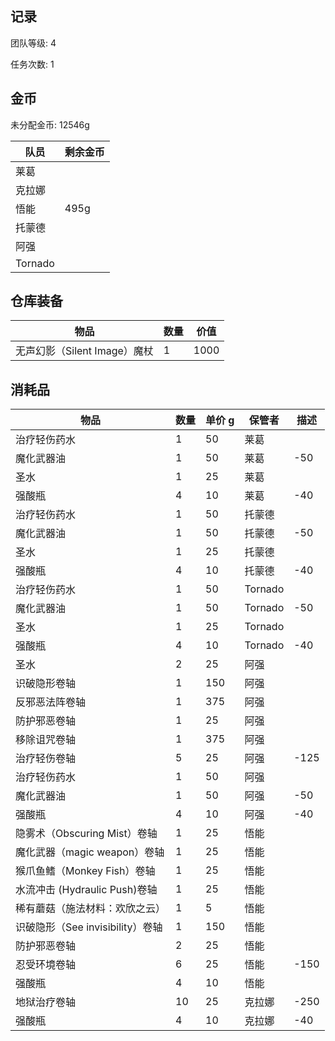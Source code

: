 ## 记录

团队等级: 4

任务次数: 1

## 金币

未分配金币: 12546g

| 队员    | 剩余金币 |
| ------- | -------- |
| 莱葛    |          |
| 克拉娜  |          |
| 悟能    | 495g         |
| 托蒙德  |          |
| 阿强    |          |
| Tornado |          |


## 仓库装备
| 物品           | 数量 | 价值 |
| -------------- | ---- | ---- |
| 无声幻影（Silent Image）魔杖   | 1    | 1000     |



## 消耗品

| 物品           | 数量 | 单价 g | 保管者 | 描述 |
| -------------- | ---- | ---- | ---- | ---- |
| 治疗轻伤药水   | 1    | 50    |  莱葛    |
| 魔化武器油   | 1    | 50    |  莱葛    | -50
| 圣水           | 1    | 25    |  莱葛    |
| 强酸瓶 | 4  | 10    | 莱葛      | -40
| 治疗轻伤药水   | 1    | 50    |  托蒙德    |
| 魔化武器油   | 1    | 50    |  托蒙德    | -50
| 圣水           | 1    | 25    |  托蒙德     |
| 强酸瓶 | 4  | 10    | 托蒙德       | -40
| 治疗轻伤药水   | 1    | 50    |  Tornado    |
| 魔化武器油   | 1    | 50    |  Tornado   | -50
| 圣水           | 1    | 25    | Tornado     |
| 强酸瓶 | 4  | 10    | Tornado      | -40
| 圣水           | 2    | 25    |  阿强    |
| 识破隐形卷轴   | 1    | 150    |  阿强    |
| 反邪恶法阵卷轴 | 1    | 375    |  阿强    |
| 防护邪恶卷轴   | 1    | 25    |  阿强    |
| 移除诅咒卷轴   | 1    | 375    |   阿强   |
| 治疗轻伤卷轴   | 5    | 25    |   阿强   |  -125
| 治疗轻伤药水   | 1    | 50    |   阿强   |
| 魔化武器油   | 1    | 50    |  阿强  | -50
| 强酸瓶 | 4  | 10    | 阿强      | -40
| 隐雾术（Obscuring Mist）卷轴 | 1    | 25    | 悟能     |
| 魔化武器（magic weapon）卷轴 | 1    | 25    | 悟能     |
| 猴爪鱼鳍（Monkey Fish）卷轴 | 1    | 25    | 悟能      |
| 水流冲击 (Hydraulic Push)卷轴 | 1    | 25    |  悟能     |
| 稀有蘑菇（施法材料：欢欣之云） | 1    | 5    | 悟能      |
| 识破隐形（See invisibility）卷轴 | 1    | 150    |  悟能     |
| 防护邪恶卷轴   | 2    | 25    |  悟能    |
| 忍受环境卷轴   | 6    | 25    |  悟能    | -150
| 强酸瓶 | 4  | 10    | 悟能      |
| 地狱治疗卷轴   | 10    | 25    |  克拉娜    | -250
| 强酸瓶 | 4  | 10    | 克拉娜      | -40
